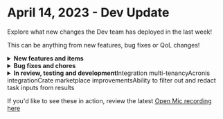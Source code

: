 # April 14, 2023 - Dev Update

Explore what new changes the Dev team has deployed in the last week!

This can be anything from new features, bug fixes or QoL changes!

<details>

<summary><strong>New features and items</strong></summary>

* Removed Character limit from the 'Set Value' field within the field conditions.
* Extend workflow timeout based on delay or inquiry task durations

</details>

<details>

<summary><strong>Bug fixes and chores</strong></summary>

* Added documentation link to the crate marketplace
* Changed Hudu generic url path description
* Added an exception on non-list returns from request\_list for Azure integration
* Added fields to Datto create\_contract\_entity action
* Fixed the color for required asterisk
* Moved task level integration overrides to the top of the Advanced tab
* Allow array form fields to be collapsible

</details>

<details>

<summary><strong>In review, testing and development</strong>Integration multi-tenancyAcronis integrationCrate marketplace improvementsAbility to filter out and redact task inputs from results</summary>



</details>

If you'd like to see these in action, review the latest [Open Mic recording here](../../roc-open-mics/rewst-open-mics-north-america/2023-roc-open-mics/april-14th-2023-introducing-cluck-u.md)
